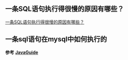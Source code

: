

## 一条SQL语句执行得很慢的原因有哪些？

[一条SQL语句执行得很慢的原因有哪些？](https://mp.weixin.qq.com/s?__biz=Mzg2NzA4MTkxNQ==&mid=2247485346&idx=1&sn=22b36c3bdcca070adb2cac0ce3bc4ace&scene=21#wechat_redirect)





## 一条sql语句在mysql中如何执行的

**参考**  [**JavaGuide**](https://github.com/Snailclimb/JavaGuide/blob/master/docs/database/一条sql语句在mysql中如何执行的.md) 